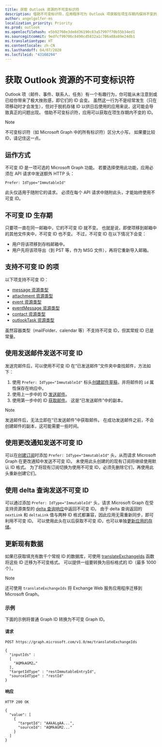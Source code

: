 ```yaml
---
title: 获取 Outlook 资源的不可变标识符
description: 借助不可变标识符，应用程序可为 Outlook 项获取在项生存期内保持不变的 ID。
author: angelgolfer-ms
localization_priority: Priority
ms.prod: outlook
ms.openlocfilehash: e5b92760e3de8d36190c83a57997f70b55b34ed1
ms.sourcegitcommit: 9edfcf99706c8490cd5832a1c706a88a89e24db1
ms.translationtype: HT
ms.contentlocale: zh-CN
ms.lasthandoff: 04/07/2020
ms.locfileid: "43160294"
---
```

# <a name="get-immutable-identifiers-for-outlook-resources"></a>获取 Outlook 资源的不可变标识符

Outlook 项（邮件、事件、联系人、任务）有一个有趣行为，你可能从未注意到或已给你带来了极大挫败感，即它们的 ID 会变。 虽然这一行为不是经常发生（只在项移动时才会发生），但对于脱机存储 ID 以供日后使用的应用来说，这可能会导致真正的问题出现。 借助不可变标识符，应用可以获取在项生存期内不变的 ID。

> [!NOTE]
> 不可变标识符（如 Microsoft Graph 中的所有标识符）区分大小写。 如果要比较 ID，请记住这一点。

## <a name="how-it-works"></a>运作方式

不可变 ID 是一项可选的 Microsoft Graph 功能。 若要选择使用此功能，应用必须在 API 请求中发送额外 HTTP 头：

```http
Prefer: IdType="ImmutableId"
```

此头仅适用于随附它的请求。 必须在每个 API 请求中随附此头，才能始终使用不可变 ID。

## <a name="lifetime-of-immutable-ids"></a>不可变 ID 生存期

只要项一直在同一邮箱中，它的不可变 ID 就不变。 也就是说，即使项移到邮箱中的其他文件夹中，不可变 ID 也不变。 不过，不可变 ID 在以下情况下会变：

- 用户将该项移到存档邮箱中。
- 用户先将该项导出（到 PST 等，作为 MSG 文件），再将它重新导入邮箱。

## <a name="items-that-support-immutable-id"></a>支持不可变 ID 的项

以下项支持不可变 ID：

- [message 资源类型](/graph/api/resources/message)
- [attachment 资源类型](/graph/api/resources/attachment)
- [event 资源类型](/graph/api/resources/event)
- [eventMessage 资源类型](/graph/api/resources/eventmessage)
- [contact 资源类型](/graph/api/resources/contact)
- [outlookTask 资源类型](/graph/api/resources/outlooktask)

虽然容器类型（mailFolder、calendar 等）不支持不可变 ID，但其常规 ID 已是常量。

## <a name="immutable-id-with-sending-mail"></a>使用发送邮件发送不可变 ID

发送完邮件后，可以使用不可变 ID 在“已发送邮件”文件夹中查找邮件，方法如下：

1. 使用 `Prefer: IdType="ImmutableId"` 标头[创建邮件草稿](/graph/api/user-post-messages)，并将邮件的 `id` 属性保存在响应中。
1. 使用上一步中的 ID [发送邮件](/graph/api/message-send)。
1. 使用第一步中的 ID [获取邮件](/graph/api/message-get)。 这是“已发送邮件”中的副本。

> [!NOTE]
> 发送邮件后，无法立即在“已发送邮件”中获取邮件。 在成功发送邮件之前，不会创建邮件的副本，这可能需要一些时间。

## <a name="immutable-id-with-change-notifications"></a>使用更改通知发送不可变 ID

可以在[创建订阅](/graph/api/subscription-post-subscriptions)时添加 `Prefer: IdType="ImmutableId"` 头，从而请求 Microsoft Graph 在更改通知中发送不可变 ID。 未使用此头创建的的现有订阅将继续使用默认 ID 格式。 为了将现有订阅切换为使用不可变 ID，必须先删除它们，再使用此头重新创建它们。

## <a name="immutable-id-with-delta-query"></a>使用 delta 查询发送不可变 ID

可以通过添加 `Prefer: IdType="ImmutableId"` 头，请求 Microsoft Graph 在受支持资源类型的 [delta 查询响应](delta-query-overview.md)中返回不可变 ID。 由于 delta 查询返回的 `nextLink` 和 `deltaLink` 值与两种 ID 格式都兼容，因此应用无需重新同步，即可利用不可变 ID。 可以使用此头在以后获取不可变 ID，也可以单独[更新应用的存储](#updating-existing-data)。

## <a name="updating-existing-data"></a>更新现有数据

如果已获取填充有数千个常规 ID 的数据库，可使用 [translateExchangeIds](/graph/api/user-translateexchangeids) 函数将这些 ID 迁移为不可变格式。 可以提供一组要转换为目标格式的 ID（最多 1000 个）。

> [!NOTE]
> 还可使用 `translateExchangeIds` 将 Exchange Web 服务应用程序迁移到 Microsoft Graph。

### <a name="example"></a>示例

下面的示例将普通 Graph ID 转换为不可变 Graph ID。

#### <a name="request"></a>请求

```http
POST https://graph.microsoft.com/v1.0/me/translateExchangeIds

{
  "inputIds" :
  [
    "AQMkAGM2…"
  ],
  "targetIdType" : "restImmutableEntryId",
  "sourceIdType" : "restId"
}
```

#### <a name="response"></a>响应

```http
HTTP 200 OK

{
  "value": [
    {
      "targetId": "AAkALgAA...",
      "sourceId": "AQMkAGM2..."
    }
  ]
}
```
